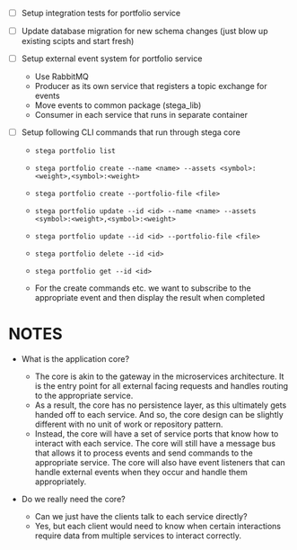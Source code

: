 - [ ] Setup integration tests for portfolio service
- [ ] Update database migration for new schema changes (just blow up existing scipts and start fresh)


- [ ] Setup external event system for portfolio service 
    - Use RabbitMQ
    - Producer as its own service that registers a topic exchange for events
    - Move events to common package (stega_lib)
    - Consumer in each service that runs in separate container

- [ ] Setup following CLI commands that run through stega core
    - `stega portfolio list`
    - `stega portfolio create --name <name> --assets <symbol>:<weight>,<symbol>:<weight>`
    - `stega portfolio create --portfolio-file <file>`
    - `stega portfolio update --id <id> --name <name> --assets <symbol>:<weight>,<symbol>:<weight>`
    - `stega portfolio update --id <id> --portfolio-file <file>`
    - `stega portfolio delete --id <id>`
    - `stega portfolio get --id <id>`

    - For the create commands etc. we want to subscribe to the appropriate event and then display the result when completed

# NOTES

- What is the application core?
    - The core is akin to the gateway in the microservices architecture. It is the entry point for all external facing requests and handles routing to the appropriate service.
    - As a result, the core has no persistence layer, as this ultimately gets handed off to each service. And so, the core design can be slightly different with no unit of work or repository pattern.
    - Instead, the core will have a set of service ports that know how to interact with each service. The core will still have a message bus that allows it to process events and send commands to the appropriate service. The core will also have event listeners that can handle external events when they occur and handle them appropriately.

- Do we really need the core?
    - Can we just have the clients talk to each service directly?
    - Yes, but each client would need to know when certain interactions require data from multiple services to interact correctly.